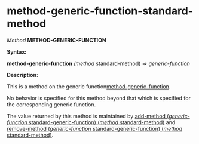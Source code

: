 method-generic-function-standard-method
=======================================

*Method* **METHOD-GENERIC-FUNCTION**

**Syntax:**

**method-generic-function** *(method* standard-method) => *generic-function*

**Description:**

This is a method on the generic function[method-generic-function](/meta-object-protocol/method-generic-function).

No behavior is specified for this method beyond that which is specified for the corresponding generic function.

The value returned by this method is maintained by [add-method (*generic-function* standard-generic-function) (*method* standard-method)](/meta-object-protocol/add-method-standard-generic-function-standard-method) and [remove-method (*generic-function* standard-generic-function) (*method* standard-method)](/meta-object-protocol/remove-method-standard-generic-function-standard-method).
